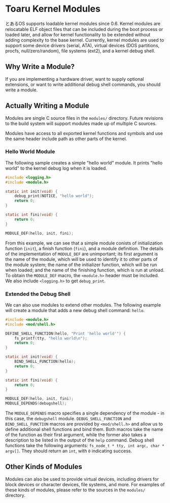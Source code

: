 # Toaru Kernel Modules

とあるOS supports loadable kernel modules since 0.6. Kernel modules are relocatable ELF object files that can be included during the boot process or loaded later, and allow for kernel functionality to be extended without adding complexity to the base kernel. Currently, kernel modules are used to support some device drivers (serial, ATA), virtual devices (DOS partitions, procfs, null/zero/random), file systems (ext2), and a kernel debug shell.

## Why Write a Module?

If you are implementing a hardware driver, want to supply optional extensions, or want to write additional debug shell commands, you should write a module.

## Actually Writing a Module

Modules are single C source files in the `modules/` directory. Future revisions to the build system will support modules made up of multiple C sources.

Modules have access to all exported kernel functions and symbols and use the same header include path as other parts of the kernel.

### Hello World Module

The following sample creates a simple "hello world" module. It prints "hello world" to the kernel debug log when it is loaded.

```c
#include <logging.h>
#include <module.h>

static int init(void) {
    debug_print(NOTICE, "hello world");
    return 0;
}

static int fini(void) {
    return 0;
}

MODULE_DEF(hello, init, fini);
```

From this example, we can see that a simple module conists of initialization function (`init`), a finish function (`fini`), and a module definition. The details of the implementation of `MODULE_DEF` are unimportant; its first argument is the name of the module, which will be used to identify it to other parts of the module system; the name of the initializer function, which will be run when loaded; and the name of the finishing function, which is run at unload. To obtain the `MODULE_DEF` macro, the `<module.h>` header must be included. We also include `<logging.h>` to get `debug_print`.

### Extended the Debug Shell

We can also use modules to extend other modules. The following example will create a module that adds a new debug shell command: `hello`.

```c
#include <module.h>
#include <mod/shell.h>

DEFINE_SHELL_FUNCTION(hello, "Print 'hello world'") {
    fs_printf(tty, "hello world\n");
    return 0;
}

static int init(void) {
    BIND_SHELL_FUNCTION(hello);
    return 0;
}

static int fini(void) {
    return 0;
}

MODULE_DEF(hello, init, fini);
MODULE_DEPENDS(debugshell);
```

The `MODULE_DEPENDS` macro specifies a single dependency of the module - in this case, the `debugshell` module. `DEBUG_SHELL_FUNCTION` and `BIND_SHELL_FUNCTION` macros are provided by `<mod/shell.h>` and allow us to define additional shell functions and bind them. Both macros take the name of the function as their first argument, while the former also takes a description to be listed in the output of the `help` command. Debug shell functions take the following arguments: `fs_node_t * tty, int argc, char * argv[]`. They should return an `int`, with `0` indicating success.

## Other Kinds of Modules

Modules can also be used to provide virtual devices, including drivers for block devices or character devices, file systems, and more. For examples of these kinds of modules, please refer to the sources in the `modules/` directory.
